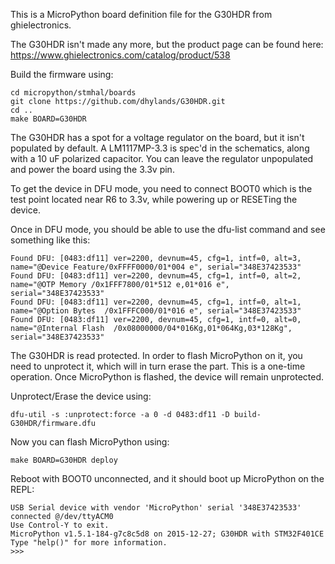 This is a MicroPython board definition file for the G30HDR from ghielectronics.

The G30HDR isn't made any more, but the product page can be found here:
https://www.ghielectronics.com/catalog/product/538

Build the firmware using:
```
cd micropython/stmhal/boards
git clone https://github.com/dhylands/G30HDR.git
cd ..
make BOARD=G30HDR
```

The G30HDR has a spot for a voltage regulator on the board, but it isn't
populated by default. A LM1117MP-3.3 is spec'd in the schematics, along
with a 10 uF polarized capacitor. You can leave the regulator unpopulated
and power the board using the 3.3v pin.

To get the device in DFU mode, you need to connect BOOT0 which is the test
point located near R6 to 3.3v, while powering up or RESETing the device.

Once in DFU mode, you should be able to use the dfu-list command and see
something like this:
```
Found DFU: [0483:df11] ver=2200, devnum=45, cfg=1, intf=0, alt=3, name="@Device Feature/0xFFFF0000/01*004 e", serial="348E37423533"
Found DFU: [0483:df11] ver=2200, devnum=45, cfg=1, intf=0, alt=2, name="@OTP Memory /0x1FFF7800/01*512 e,01*016 e", serial="348E37423533"
Found DFU: [0483:df11] ver=2200, devnum=45, cfg=1, intf=0, alt=1, name="@Option Bytes  /0x1FFFC000/01*016 e", serial="348E37423533"
Found DFU: [0483:df11] ver=2200, devnum=45, cfg=1, intf=0, alt=0, name="@Internal Flash  /0x08000000/04*016Kg,01*064Kg,03*128Kg", serial="348E37423533"
```

The G30HDR is read protected. In order to flash MicroPython on it, you need
to unprotect it, which will in turn erase the part. This is a one-time
operation. Once MicroPython is flashed, the device will remain unprotected.

Unprotect/Erase the device using:
```
dfu-util -s :unprotect:force -a 0 -d 0483:df11 -D build-G30HDR/firmware.dfu
```

Now you can flash MicroPython using:
```
make BOARD=G30HDR deploy
```

Reboot with BOOT0 unconnected, and it should boot up MicroPython on the REPL:
```
USB Serial device with vendor 'MicroPython' serial '348E37423533' connected @/dev/ttyACM0
Use Control-Y to exit.
MicroPython v1.5.1-184-g7c8c5d8 on 2015-12-27; G30HDR with STM32F401CE
Type "help()" for more information.
>>> 
```

